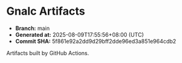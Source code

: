 # Gnalc Artifacts

- **Branch:** main
- **Generated at:** 2025-08-09T17:55:56+08:00 (UTC)
- **Commit SHA:** 5f861e92a2dd9d29bff2dde96ed3a851e964cdb2

Artifacts built by GitHub Actions.  
